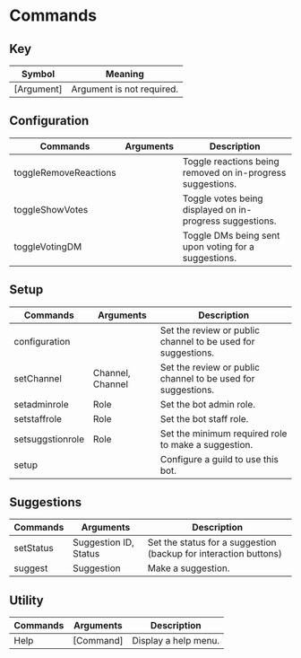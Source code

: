 # Commands

## Key 
| Symbol      | Meaning                        |
| ----------- | ------------------------------ |
| [Argument]  | Argument is not required.      |

## Configuration
| Commands              | Arguments | Description                                                |
| --------------------- | --------- | ---------------------------------------------------------- |
| toggleRemoveReactions |           | Toggle reactions being removed on in-progress suggestions. |
| toggleShowVotes       |           | Toggle votes being displayed on in-progress suggestions.   |
| toggleVotingDM        |           | Toggle DMs being sent upon voting for a suggestions.       |

## Setup
| Commands         | Arguments        | Description                                                  |
| ---------------- | ---------------- | ------------------------------------------------------------ |
| configuration    |                  | Set the review or public channel to be used for suggestions. |
| setChannel       | Channel, Channel | Set the review or public channel to be used for suggestions. |
| setadminrole     | Role             | Set the bot admin role.                                      |
| setstaffrole     | Role             | Set the bot staff role.                                      |
| setsuggstionrole | Role             | Set the minimum required role to make a suggestion.          |
| setup            |                  | Configure a guild to use this bot.                           |

## Suggestions
| Commands  | Arguments             | Description                                                      |
| --------- | --------------------- | ---------------------------------------------------------------- |
| setStatus | Suggestion ID, Status | Set the status for a suggestion (backup for interaction buttons) |
| suggest   | Suggestion            | Make a suggestion.                                               |

## Utility
| Commands | Arguments | Description          |
| -------- | --------- | -------------------- |
| Help     | [Command] | Display a help menu. |

